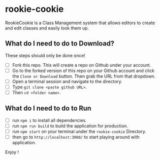 # rookie-cookie
RookieCookie is a Class Management system that allows editors to create and edit classes and easily look them up.

## What do I need to do to Download?
These steps should only be done once!
- [ ] Fork this repo. This will create a repo on Github under your account.  
- [ ] Go to the forked version of this repo on your Github account and click the `Clone or Download` button.  Then grab the URL from that dropdown.
- [ ] Open a terminal session and navigate to the directory.
- [ ] Type `git clone <paste github URL>`.
- [ ] Then `cd <folder name>`.

## What do I need to do to Run
- [ ] run `npm i` to install all dependencies.
- [ ] run `npm run build` to build the application for production.
- [ ] run `npm start` on your terminal under the `rookie-cookie` Directory.
- [ ] then go to `http://localhost:3000/` to start playing around with application.

Enjoy !

